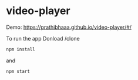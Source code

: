 # video-player

Demo: https://prathibhaaa.github.io/video-player/#/
 
 To run the app
 Donload /clone 
 
 ```bash
 npm install
 ```
 and 
 ```bash
 npm start
 ```

